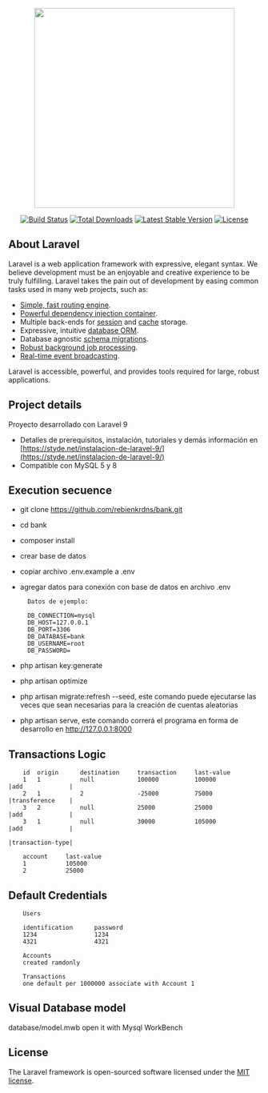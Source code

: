 <p align="center"><a href="https://laravel.com" target="_blank"><img src="https://raw.githubusercontent.com/laravel/art/master/logo-lockup/5%20SVG/2%20CMYK/1%20Full%20Color/laravel-logolockup-cmyk-red.svg" width="400"></a></p>

<p align="center">
<a href="https://travis-ci.org/laravel/framework"><img src="https://travis-ci.org/laravel/framework.svg" alt="Build Status"></a>
<a href="https://packagist.org/packages/laravel/framework"><img src="https://img.shields.io/packagist/dt/laravel/framework" alt="Total Downloads"></a>
<a href="https://packagist.org/packages/laravel/framework"><img src="https://img.shields.io/packagist/v/laravel/framework" alt="Latest Stable Version"></a>
<a href="https://packagist.org/packages/laravel/framework"><img src="https://img.shields.io/packagist/l/laravel/framework" alt="License"></a>
</p>

## About Laravel

Laravel is a web application framework with expressive, elegant syntax. We believe development must be an enjoyable and creative experience to be truly fulfilling. Laravel takes the pain out of development by easing common tasks used in many web projects, such as:

- [Simple, fast routing engine](https://laravel.com/docs/routing).
- [Powerful dependency injection container](https://laravel.com/docs/container).
- Multiple back-ends for [session](https://laravel.com/docs/session) and [cache](https://laravel.com/docs/cache) storage.
- Expressive, intuitive [database ORM](https://laravel.com/docs/eloquent).
- Database agnostic [schema migrations](https://laravel.com/docs/migrations).
- [Robust background job processing](https://laravel.com/docs/queues).
- [Real-time event broadcasting](https://laravel.com/docs/broadcasting).

Laravel is accessible, powerful, and provides tools required for large, robust applications.

## Project details

Proyecto desarrollado con Laravel 9

- Detalles de prerequisitos, instalación, tutoriales y demás información en [https://styde.net/instalacion-de-laravel-9/](https://styde.net/instalacion-de-laravel-9/)
- Compatible con MySQL 5 y 8

## Execution secuence

- git clone https://github.com/rebienkrdns/bank.git
- cd bank
- composer install
- crear base de datos
- copiar archivo .env.example a .env
- agregar datos para conexión con base de datos en archivo .env

        Datos de ejemplo:

        DB_CONNECTION=mysql
        DB_HOST=127.0.0.1
        DB_PORT=3306
        DB_DATABASE=bank
        DB_USERNAME=root
        DB_PASSWORD=

- php artisan key:generate
- php artisan optimize
- php artisan migrate:refresh --seed, este comando puede ejecutarse las veces que sean necesarias para la creación de cuentas aleatorias
- php artisan serve, este comando correrá el programa en forma de desarrollo en http://127.0.0.1:8000

## Transactions Logic

        id  origin      destination     transaction     last-value
        1   1           null            100000          100000          |add             |
        2   1           2               -25000          75000           |transference    |
        3   2           null            25000           25000           |add             |
        3   1           null            30000           105000          |add             |
                                                                        |transaction-type|

        account     last-value
        1           105000
        2           25000
## Default Credentials

        Users

        identification      password
        1234                1234
        4321                4321

        Accounts
        created ramdonly

        Transactions
        one default per 1000000 associate with Account 1
## Visual Database model

database/model.mwb open it with Mysql WorkBench
## License

The Laravel framework is open-sourced software licensed under the [MIT license](https://opensource.org/licenses/MIT).
